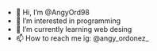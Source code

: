 - 👋 Hi, I’m @AngyOrd98
- 👀 I’m interested in programming
- 🌱 I’m currently learning web desing
- 📫 How to reach me ig: @angy_ordonez_

<!---
AngyOrd98/AngyOrd98 is a ✨ special ✨ repository because its `README.md` (this file) appears on your GitHub profile.
You can click the Preview link to take a look at your changes.
--->
